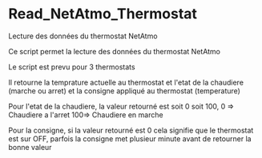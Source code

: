 Read_NetAtmo_Thermostat
=======================

Lecture des données du thermostat NetAtmo

Ce script permet la lecture des données du thermostat NetAtmo

Le script est prevu pour 3 thermostats

Il retourne la temprature actuelle au thermostat et l'etat de la chaudiere (marche ou arret) et la consigne appliqué au thermostat (temperature)


Pour l'etat de la chaudiere, la valeur retourné est soit 0 soit 100, 0 => Chaudiere a l'arret      100=> Chaudiere en marche

Pour la consigne, si la valeur retourné est 0 cela signifie que le thermostat est sur OFF, parfois la consigne met plusieur minute avant de retourner la bonne valeur
